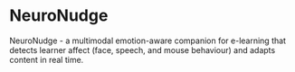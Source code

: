 # NeuroNudge
NeuroNudge - a multimodal emotion-aware companion for e-learning that detects learner affect (face, speech, and mouse behaviour) and adapts content in real time.
